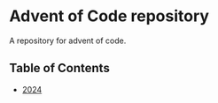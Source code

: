 # Advent of Code repository
A repository for advent of code.

## Table of Contents
- [2024](tree/2024)
